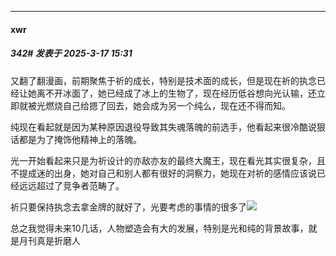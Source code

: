 ﻿
*****

####  xwr  
##### 342#       发表于 2025-3-17 15:31

又翻了翻漫画，前期聚焦于祈的成长，特别是技术面的成长，但是现在祈的执念已经让她离不开冰面了，她已经成了冰上的生物了，现在经历低谷想向光认输，还立即就被光燃烧自己给摁了回去，她会成为另一个纯么，现在还不得而知。

纯现在看起就是因为某种原因退役导致其失魂落魄的前选手，他看起来很冷酷说狠话都是为了掩饰他精神上的落魄。

光一开始看起来只是为祈设计的亦敌亦友的最终大魔王，现在看光其实很复杂，且不提成迷的出身，她对自己和别人都有很好的洞察力，她现在对祈的感情应该说已经远远超过了竞争者范畴了。

祈只要保持执念去拿金牌的就好了，光要考虑的事情的很多了<img src="https://static.saraba1st.com/image/smiley/face2017/068.png" referrerpolicy="no-referrer">

总之我觉得未来10几话，人物塑造会有大的发展，特别是光和纯的背景故事，就是月刊真是折磨人


